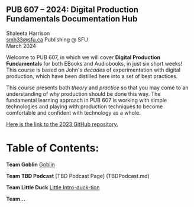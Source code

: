 ## PUB 607 – 2024: Digital Production Fundamentals Documentation Hub

Shaleeta Harrison  
smh33@sfu.ca
Publishing @ SFU  
March 2024

Welcome to PUB 607, in which we will cover **Digital Production Fundamentals** for both EBooks and Audiobooks, in just six short weeks! This course is based on John's *decades* of experimentation with digital production, which have been distilled here into a set of best practices. 

This course presents both *theory* and *practice* so that you may come to an understanding of *why* production should be done this way. The fundamental learning approach in PUB 607 is working with simple technologies and playing with production techniques to become comfortable and confident with technology as a whole.

[Here is the link to the 2023 GitHub repository.](https://github.com/jmaxsfu/pub607-23/blob/main/README.md)

# Table of Contents:

**Team Goblin** [Goblin](Goblin.md)

**Team TBD Podcast** [TBD Podcast Page] (TBDPodcast.md)

**Team Little Duck** [Little Intro-duck-tion](LittleDuck.md)

**Team...**
